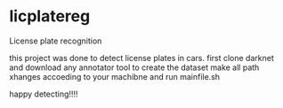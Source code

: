 # licplatereg
 License plate recognition

this project was done to detect license plates in cars.
first clone darknet and download any annotator tool to create the dataset
make all path xhanges accoeding to your machibne and run mainfile.sh

happy detecting!!!!
